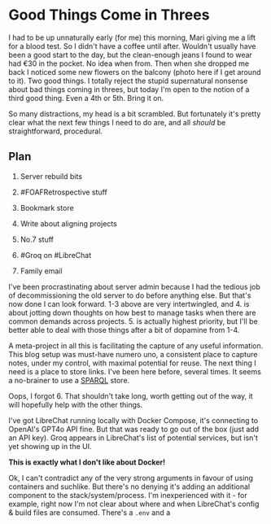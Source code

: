 # Good Things Come in Threes

I had to be up unnaturally early (for me) this morning, Mari giving me a lift for a blood test. So I didn't have a coffee until after. Wouldn't usually have been a good start to the day, but the clean-enough jeans I found to wear had €30 in the pocket. No idea when from.
Then when she dropped me back I noticed some new flowers on the balcony (photo here if I get around to it). Two good things.
I totally reject the stupid supernatural nonsense about bad things coming in threes, but today I'm open to the notion of a third good thing. Even a 4th or 5th. Bring it on.

So many distractions, my head is a bit scrambled. But fortunately it's pretty clear what the next few things I need to do are, and all _should_ be straightforward, procedural.

## Plan

1. Server rebuild bits
2. #FOAFRetrospective stuff
3. Bookmark store
4. Write about aligning projects
5. No.7 stuff

6. #Groq on #LibreChat
7. Family email

I've been procrastinating about server admin because I had the tedious job of decommissioning the old server to do before anything else. But that's now done I can look forward. 1-3 above are very intertwingled, and 4. is about jotting down thoughts on how best to manage tasks when there are common demands across projects. 5. is actually highest priority, but I'll be better able to deal with those things after a bit of dopamine from 1-4.

A meta-project in all this is facilitating the capture of any useful information. This blog setup was must-have numero uno, a consistent place to capture notes, under my control, with maximal potential for reuse. The next thing I need is a place to store links. I've been here before, several times. It seems a no-brainer to use a [SPARQL](https://en.wikipedia.org/wiki/SPARQL) store.

Oops, I forgot 6. That shouldn't take long, worth getting out of the way, it will hopefully help with the other things.

I've got LibreChat running locally with Docker Compose, it's connecting to OpenAI's GPT4o API fine. But that was ready to go out of the box (just add an API key). Groq appears in LibreChat's list of potential services, but isn't yet showing up in the UI.

**This is exactly what I don't like about Docker!**

Ok, I can't contradict any of the very strong arguments in favour of using containers and suchlike. But there's no denying it's adding an additional component to the stack/system/process. I'm inexperienced with it - for example, right now I'm not clear about where and when LibreChat's config & build files are consumed. There's a `.env` and a
